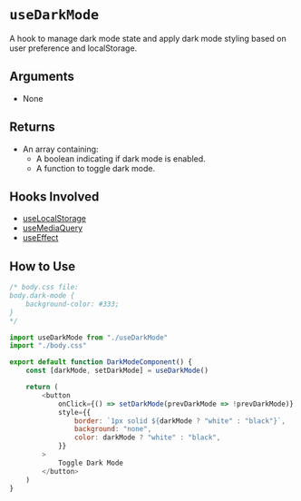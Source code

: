 # `useDarkMode`

A hook to manage dark mode state and apply dark mode styling based on user preference and localStorage.

## Arguments

- None

## Returns

- An array containing:
  - A boolean indicating if dark mode is enabled.
  - A function to toggle dark mode.

## Hooks Involved

- [useLocalStorage](./useLocalStorage.md)
- [useMediaQuery](./useMediaQuery.md)
- [useEffect](https://react.dev/reference/react/useEffect)

## How to Use

```js
/* body.css file:
body.dark-mode {
    background-color: #333;
}
*/

import useDarkMode from "./useDarkMode"
import "./body.css"

export default function DarkModeComponent() {
    const [darkMode, setDarkMode] = useDarkMode()

    return (
        <button
            onClick={() => setDarkMode(prevDarkMode => !prevDarkMode)}
            style={{
                border: `1px solid ${darkMode ? "white" : "black"}`,
                background: "none",
                color: darkMode ? "white" : "black",
            }}
        >
            Toggle Dark Mode
        </button>
    )
}
```
